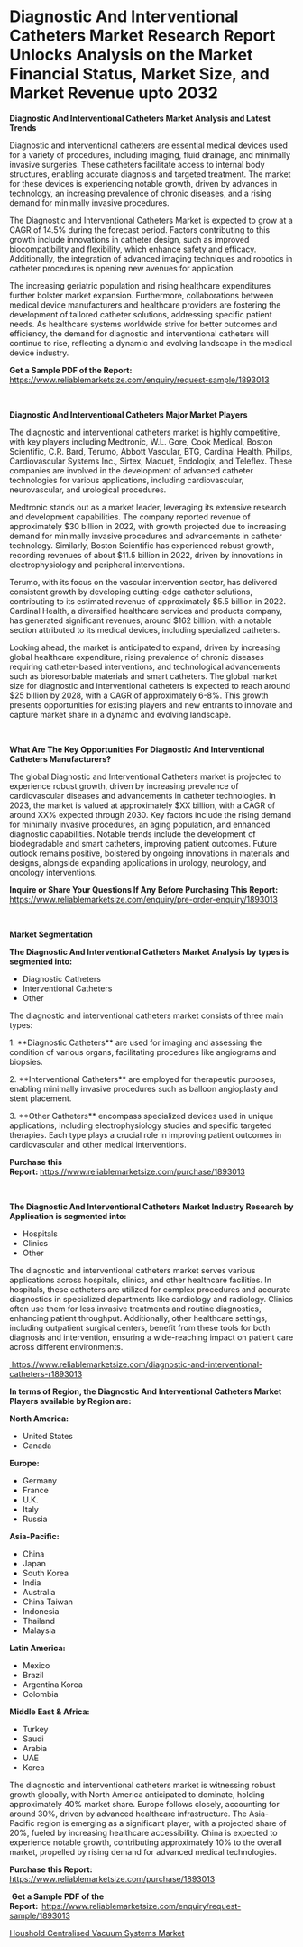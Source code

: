<p><h1>Diagnostic And Interventional Catheters Market Research Report Unlocks Analysis on the Market Financial Status, Market Size, and Market Revenue upto 2032</h1></p><p><strong>Diagnostic And Interventional Catheters Market Analysis and Latest Trends</strong></p>
<p><p>Diagnostic and interventional catheters are essential medical devices used for a variety of procedures, including imaging, fluid drainage, and minimally invasive surgeries. These catheters facilitate access to internal body structures, enabling accurate diagnosis and targeted treatment. The market for these devices is experiencing notable growth, driven by advances in technology, an increasing prevalence of chronic diseases, and a rising demand for minimally invasive procedures.</p><p>The Diagnostic and Interventional Catheters Market is expected to grow at a CAGR of 14.5% during the forecast period. Factors contributing to this growth include innovations in catheter design, such as improved biocompatibility and flexibility, which enhance safety and efficacy. Additionally, the integration of advanced imaging techniques and robotics in catheter procedures is opening new avenues for application. </p><p>The increasing geriatric population and rising healthcare expenditures further bolster market expansion. Furthermore, collaborations between medical device manufacturers and healthcare providers are fostering the development of tailored catheter solutions, addressing specific patient needs. As healthcare systems worldwide strive for better outcomes and efficiency, the demand for diagnostic and interventional catheters will continue to rise, reflecting a dynamic and evolving landscape in the medical device industry.</p></p>
<p><strong>Get a Sample PDF of the Report:&nbsp;</strong> <a href="https://www.reliablemarketsize.com/enquiry/request-sample/1893013?utm_campaign=1911&utm_medium=2&utm_source=Github&utm_content=ia&utm_term=14012025&utm_id=diagnostic-and-interventional-catheters">https://www.reliablemarketsize.com/enquiry/request-sample/1893013</a></p>
<p>&nbsp;</p>
<p><strong>Diagnostic And Interventional Catheters Major Market Players</strong></p>
<p><p>The diagnostic and interventional catheters market is highly competitive, with key players including Medtronic, W.L. Gore, Cook Medical, Boston Scientific, C.R. Bard, Terumo, Abbott Vascular, BTG, Cardinal Health, Philips, Cardiovascular Systems Inc., Sirtex, Maquet, Endologix, and Teleflex. These companies are involved in the development of advanced catheter technologies for various applications, including cardiovascular, neurovascular, and urological procedures.</p><p>Medtronic stands out as a market leader, leveraging its extensive research and development capabilities. The company reported revenue of approximately $30 billion in 2022, with growth projected due to increasing demand for minimally invasive procedures and advancements in catheter technology. Similarly, Boston Scientific has experienced robust growth, recording revenues of about $11.5 billion in 2022, driven by innovations in electrophysiology and peripheral interventions. </p><p>Terumo, with its focus on the vascular intervention sector, has delivered consistent growth by developing cutting-edge catheter solutions, contributing to its estimated revenue of approximately $5.5 billion in 2022. Cardinal Health, a diversified healthcare services and products company, has generated significant revenues, around $162 billion, with a notable section attributed to its medical devices, including specialized catheters.</p><p>Looking ahead, the market is anticipated to expand, driven by increasing global healthcare expenditure, rising prevalence of chronic diseases requiring catheter-based interventions, and technological advancements such as bioresorbable materials and smart catheters. The global market size for diagnostic and interventional catheters is expected to reach around $25 billion by 2028, with a CAGR of approximately 6-8%. This growth presents opportunities for existing players and new entrants to innovate and capture market share in a dynamic and evolving landscape.</p></p>
<p>&nbsp;</p>
<p><strong>What Are The Key Opportunities For Diagnostic And Interventional Catheters Manufacturers?</strong></p>
<p><p>The global Diagnostic and Interventional Catheters market is projected to experience robust growth, driven by increasing prevalence of cardiovascular diseases and advancements in catheter technologies. In 2023, the market is valued at approximately $XX billion, with a CAGR of around XX% expected through 2030. Key factors include the rising demand for minimally invasive procedures, an aging population, and enhanced diagnostic capabilities. Notable trends include the development of biodegradable and smart catheters, improving patient outcomes. Future outlook remains positive, bolstered by ongoing innovations in materials and designs, alongside expanding applications in urology, neurology, and oncology interventions.</p></p>
<p><strong>Inquire or Share Your Questions If Any Before Purchasing This Report:</strong> <a href="https://www.reliablemarketsize.com/enquiry/pre-order-enquiry/1893013?utm_campaign=1911&utm_medium=2&utm_source=Github&utm_content=ia&utm_term=14012025&utm_id=diagnostic-and-interventional-catheters">https://www.reliablemarketsize.com/enquiry/pre-order-enquiry/1893013</a></p>
<p>&nbsp;</p>
<p><strong>Market Segmentation</strong></p>
<p><strong>The Diagnostic And Interventional Catheters Market Analysis by types is segmented into:</strong></p>
<p><ul><li>Diagnostic Catheters</li><li>Interventional Catheters</li><li>Other</li></ul></p>
<p><p>The diagnostic and interventional catheters market consists of three main types: </p><p>1. **Diagnostic Catheters** are used for imaging and assessing the condition of various organs, facilitating procedures like angiograms and biopsies. </p><p>2. **Interventional Catheters** are employed for therapeutic purposes, enabling minimally invasive procedures such as balloon angioplasty and stent placement.</p><p>3. **Other Catheters** encompass specialized devices used in unique applications, including electrophysiology studies and specific targeted therapies. Each type plays a crucial role in improving patient outcomes in cardiovascular and other medical interventions.</p></p>
<p><strong>Purchase this Report:&nbsp;</strong><a href="https://www.reliablemarketsize.com/purchase/1893013?utm_campaign=1911&utm_medium=2&utm_source=Github&utm_content=ia&utm_term=14012025&utm_id=diagnostic-and-interventional-catheters">https://www.reliablemarketsize.com/purchase/1893013</a></p>
<p>&nbsp;</p>
<p><strong>The Diagnostic And Interventional Catheters Market Industry Research by Application is segmented into:</strong></p>
<p><ul><li>Hospitals</li><li>Clinics</li><li>Other</li></ul></p>
<p><p>The diagnostic and interventional catheters market serves various applications across hospitals, clinics, and other healthcare facilities. In hospitals, these catheters are utilized for complex procedures and accurate diagnostics in specialized departments like cardiology and radiology. Clinics often use them for less invasive treatments and routine diagnostics, enhancing patient throughput. Additionally, other healthcare settings, including outpatient surgical centers, benefit from these tools for both diagnosis and intervention, ensuring a wide-reaching impact on patient care across different environments.</p></p>
<p><a href="https://www.reliablemarketsize.com/diagnostic-and-interventional-catheters-r1893013?utm_campaign=1911&utm_medium=2&utm_source=Github&utm_content=ia&utm_term=14012025&utm_id=diagnostic-and-interventional-catheters">&nbsp;https://www.reliablemarketsize.com/diagnostic-and-interventional-catheters-r1893013</a></p>
<p><strong>In terms of Region, the Diagnostic And Interventional Catheters Market Players available by Region are:</strong></p>
<p>
    <p> <strong> North America: </strong>
        <ul>
            <li>United States</li>
            <li>Canada</li>
        </ul>
        </p> 
    <p> <strong> Europe: </strong>
        <ul>
            <li>Germany</li>
            <li>France</li>
            <li>U.K.</li>
            <li>Italy</li>
            <li>Russia</li>
        </ul>
        </p> 
    <p> <strong> Asia-Pacific: </strong>
        <ul>
            <li>China</li>
            <li>Japan</li>
            <li>South Korea</li>
            <li>India</li>
            <li>Australia</li>
            <li>China Taiwan</li>
            <li>Indonesia</li>
            <li>Thailand</li>
            <li>Malaysia</li>
        </ul>
        </p> 
    <p> <strong> Latin America: </strong>
        <ul>
            <li>Mexico</li>
            <li>Brazil</li>
            <li>Argentina Korea</li>
            <li>Colombia</li>
        </ul>
        </p> 
    <p> <strong> Middle East & Africa: </strong>
        <ul>
            <li>Turkey</li>
            <li>Saudi</li>
            <li>Arabia</li>
            <li>UAE</li>
            <li>Korea</li>
        </ul>
    </p>
    </p>
<p><p>The diagnostic and interventional catheters market is witnessing robust growth globally, with North America anticipated to dominate, holding approximately 40% market share. Europe follows closely, accounting for around 30%, driven by advanced healthcare infrastructure. The Asia-Pacific region is emerging as a significant player, with a projected share of 20%, fueled by increasing healthcare accessibility. China is expected to experience notable growth, contributing approximately 10% to the overall market, propelled by rising demand for advanced medical technologies.</p></p>
<p><strong>Purchase this Report: </strong><a href="https://www.reliablemarketsize.com/purchase/1893013?utm_campaign=1911&utm_medium=2&utm_source=Github&utm_content=ia&utm_term=14012025&utm_id=diagnostic-and-interventional-catheters">https://www.reliablemarketsize.com/purchase/1893013</a></p>
<p>&nbsp;<strong>Get a Sample PDF of the Report:&nbsp;&nbsp;</strong><a href="https://www.reliablemarketsize.com/enquiry/request-sample/1893013?utm_campaign=1911&utm_medium=2&utm_source=Github&utm_content=ia&utm_term=14012025&utm_id=diagnostic-and-interventional-catheters">https://www.reliablemarketsize.com/enquiry/request-sample/1893013</a></p>
<p><strong></strong></p>
<p><p><a href="https://github.com/gulaimolin/Market-Research-Report-List-7/blob/main/houshold-centralised-vacuum-systems-market.md?utm_campaign=1911&utm_medium=2&utm_source=Github&utm_content=ia&utm_term=14012025&utm_id=diagnostic-and-interventional-catheters">Houshold Centralised Vacuum Systems Market</a></p></p>